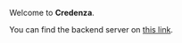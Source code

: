 Welcome to **Credenza**.


You can find the backend server on [this link](https://github.com/morwen80/credenza-backend).

[](https://github.com/morwen80/credenza-frontend/blob/master/screen-recording.gif)
